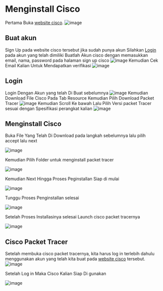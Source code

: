 # Menginstall Cisco

Pertama Buka [website cisco](https://www.netacad.com/).
![image](https://user-images.githubusercontent.com/107907898/211193064-ea49762f-beec-4bc5-90f7-3efa26bce211.png)

## Buat akun
Sign Up pada website cisco tersebut jika sudah punya akun Silahkan [Login](#Login)  pada akun yang telah dimiliki
Buatlah Akun cisco dengan memasukkan email, nama, password pada halaman sign up cisco
![image](https://user-images.githubusercontent.com/107907898/211193341-d94c90cd-3750-40d8-b0ca-eefe63efc013.png)
Kemudian Cek Email Kalian Untuk Mendapatkan verifikasi
![image](https://user-images.githubusercontent.com/107907898/211193560-4bc80911-899d-4709-a64c-d58c1d0efe91.png)

## Login
Login Dengan Akun yang telah Di Buat sebelumnya
![image](https://user-images.githubusercontent.com/107907898/211194321-c86fe7a0-a7a1-4314-bd99-0d613cb8061b.png)
Kemudian Download File Cisco Pada Tab Resource Kemudian Pilih Download Packet Tracer
![image](https://user-images.githubusercontent.com/107907898/211194047-467a6774-f29d-4540-b770-a3dc11221089.png)
Kemudian Scroll Ke bawah Lalu Pilih Versi packet Tracer sesuai dengan Spesifikasi perangkat kalian
![image](https://user-images.githubusercontent.com/107907898/211194463-5beb56d0-ff40-4f1a-b26a-59e50f569301.png)

## Menginstall Cisco
Buka File Yang Telah Di Download pada langkah sebelumnya
lalu pilih accept lalu next

![image](https://user-images.githubusercontent.com/107907898/211194687-f44f73b4-2306-47ea-9ad2-7a623bffa60e.png)

Kemudian Pilih Folder untuk menginstall packet tracer

![image](https://user-images.githubusercontent.com/107907898/211194728-273d2c35-45e5-4288-8323-f7b9010a413d.png)

Kemudian Next Hingga Proses Peginstallan Siap di mulai

![image](https://user-images.githubusercontent.com/107907898/211194756-e0380694-3822-44af-bb8b-b63af44cddb6.png)

Tunggu Proses Penginstallan selesai 

![image](https://user-images.githubusercontent.com/107907898/211194775-4d3493bd-bac7-4c87-9453-284891990643.png)

Setelah Proses Installasinya selesai Launch cisco packet tracernya

![image](https://user-images.githubusercontent.com/107907898/211194848-eb20d234-651f-48e3-bcd7-2fd5b1180afd.png)

## Cisco Packet Tracer

Setelah membuka cisco packet tracernya, kita harus log in terlebih dahulu menggunakan akun yang telah kita buat pada [website cisco](https://www.netacad.com/) tersebut.
![image](https://user-images.githubusercontent.com/107907898/211194969-503e2ca8-b9ee-4099-97a0-8a267f2c2c18.png)

Setelah Log in Maka Cisco Kalian Siap Di gunakan

![image](https://user-images.githubusercontent.com/107907898/211194998-e6a016b2-ea84-460f-ad46-9ce73bd52584.png)
